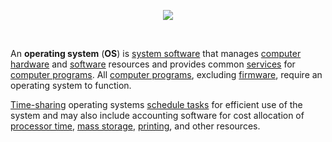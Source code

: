 <p align="center">
<img src="https://i.gyazo.com/f1a3fe3cf76951f9f6754637e8c6f4f5.png">
<p/>
<br>
<p>An <b>operating system</b> (<b>OS</b>) is <a href="https://en.wikipedia.org/wiki/System_software" title="System software">system software</a> that manages <a href="https://en.wikipedia.org/wiki/Computer_hardware" title="Computer hardware">computer hardware</a> and <a href="https://en.wikipedia.org/wiki/Computer_software" class="mw-redirect" title="Computer software">software</a> resources and provides common <a href="https://en.wikipedia.org/wiki/Operating_system_services" class="mw-redirect" title="Operating system services">services</a> for <a href="https://en.wikipedia.org/wiki/Computer_program" title="Computer program">computer programs</a>. All <a href="https://en.wikipedia.org/wiki/Computer_program" title="Computer program">computer programs</a>, excluding <a href="https://en.wikipedia.org/wiki/Firmware" title="Firmware">firmware</a>, require an operating system to function.</p>
<p><a href="https://en.wikipedia.org/wiki/Time-sharing" title="Time-sharing">Time-sharing</a> operating systems <a href="https://en.wikipedia.org/wiki/Scheduler_(computing)" class="mw-redirect" title="Scheduler (computing)">schedule tasks</a> for efficient use of the system and may also include accounting software for cost allocation of <a href="https://en.wikipedia.org/wiki/Processor_time" class="mw-redirect" title="Processor time">processor time</a>, <a href="https://en.wikipedia.org/wiki/Mass_storage" title="Mass storage">mass storage</a>, <a href="https://en.wikipedia.org/wiki/Printer_(computing)" title="Printer (computing)">printing</a>, and other resources.</p>
